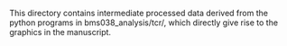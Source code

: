 This directory contains intermediate processed data derived from the python programs in bms038_analysis/tcr/, which directly give rise to the graphics in the manuscript.
